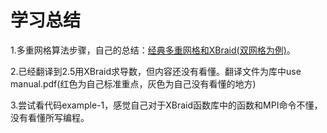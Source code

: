# 学习总结

1.多重网格算法步骤，自己的总结：[经典多重网格和XBraid(双网格为例)](http://maorz.cn/2019/10/08/%E4%BB%A3%E6%95%B0%E5%A4%9A%E9%87%8D%E7%BD%91%E6%A0%BC/#more)。

2.已经翻译到2.5用XBraid求导数，但内容还没有看懂。翻译文件为库中use manual.pdf(红色为自己标准重点，灰色为自己没有看懂的地方)

3.尝试看代码example-1，感觉自己对于XBraid函数库中的函数和MPI命令不懂，没有看懂所写编程。
